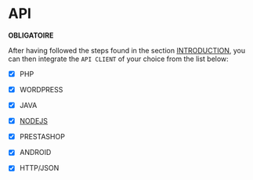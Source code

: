 # API

  **OBLIGATOIRE**

After having followed the steps found in the section [INTRODUCTION](./), you can then integrate the `API CLIENT` of your choice from the list below:

* [x] PHP
* [x] WORDPRESS
* [x] JAVA
* [x] [NODEJS](backend/nodejs-api-client.md)
* [x] PRESTASHOP
* [x] ANDROID
* [x] HTTP/JSON

